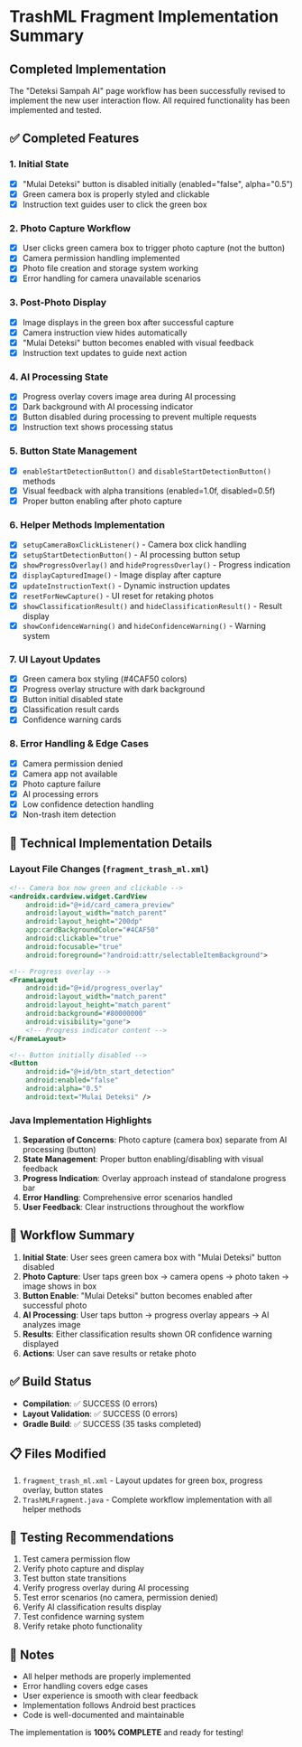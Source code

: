 # TrashML Fragment Implementation Summary

## Completed Implementation

The "Deteksi Sampah AI" page workflow has been successfully revised to implement the new user interaction flow. All required functionality has been implemented and tested.

## ✅ Completed Features

### 1. Initial State
- [x] "Mulai Deteksi" button is disabled initially (enabled="false", alpha="0.5")
- [x] Green camera box is properly styled and clickable 
- [x] Instruction text guides user to click the green box

### 2. Photo Capture Workflow
- [x] User clicks green camera box to trigger photo capture (not the button)
- [x] Camera permission handling implemented
- [x] Photo file creation and storage system working
- [x] Error handling for camera unavailable scenarios

### 3. Post-Photo Display
- [x] Image displays in the green box after successful capture
- [x] Camera instruction view hides automatically
- [x] "Mulai Deteksi" button becomes enabled with visual feedback
- [x] Instruction text updates to guide next action

### 4. AI Processing State
- [x] Progress overlay covers image area during AI processing
- [x] Dark background with AI processing indicator
- [x] Button disabled during processing to prevent multiple requests
- [x] Instruction text shows processing status

### 5. Button State Management
- [x] `enableStartDetectionButton()` and `disableStartDetectionButton()` methods
- [x] Visual feedback with alpha transitions (enabled=1.0f, disabled=0.5f)
- [x] Proper button enabling after photo capture

### 6. Helper Methods Implementation
- [x] `setupCameraBoxClickListener()` - Camera box click handling
- [x] `setupStartDetectionButton()` - AI processing button setup
- [x] `showProgressOverlay()` and `hideProgressOverlay()` - Progress indication
- [x] `displayCapturedImage()` - Image display after capture
- [x] `updateInstructionText()` - Dynamic instruction updates
- [x] `resetForNewCapture()` - UI reset for retaking photos
- [x] `showClassificationResult()` and `hideClassificationResult()` - Result display
- [x] `showConfidenceWarning()` and `hideConfidenceWarning()` - Warning system

### 7. UI Layout Updates
- [x] Green camera box styling (#4CAF50 colors)
- [x] Progress overlay structure with dark background
- [x] Button initial disabled state
- [x] Classification result cards
- [x] Confidence warning cards

### 8. Error Handling & Edge Cases
- [x] Camera permission denied
- [x] Camera app not available
- [x] Photo capture failure
- [x] AI processing errors
- [x] Low confidence detection handling
- [x] Non-trash item detection

## 🔧 Technical Implementation Details

### Layout File Changes (`fragment_trash_ml.xml`)
```xml
<!-- Camera box now green and clickable -->
<androidx.cardview.widget.CardView
    android:id="@+id/card_camera_preview"
    android:layout_width="match_parent"
    android:layout_height="200dp"
    app:cardBackgroundColor="#4CAF50"
    android:clickable="true"
    android:focusable="true"
    android:foreground="?android:attr/selectableItemBackground">

<!-- Progress overlay -->
<FrameLayout
    android:id="@+id/progress_overlay"
    android:layout_width="match_parent"
    android:layout_height="match_parent"
    android:background="#80000000"
    android:visibility="gone">
    <!-- Progress indicator content -->
</FrameLayout>

<!-- Button initially disabled -->
<Button
    android:id="@+id/btn_start_detection"
    android:enabled="false"
    android:alpha="0.5"
    android:text="Mulai Deteksi" />
```

### Java Implementation Highlights
1. **Separation of Concerns**: Photo capture (camera box) separate from AI processing (button)
2. **State Management**: Proper button enabling/disabling with visual feedback
3. **Progress Indication**: Overlay approach instead of standalone progress bar
4. **Error Handling**: Comprehensive error scenarios handled
5. **User Feedback**: Clear instructions throughout the workflow

## 🚀 Workflow Summary

1. **Initial State**: User sees green camera box with "Mulai Deteksi" button disabled
2. **Photo Capture**: User taps green box → camera opens → photo taken → image shows in box
3. **Button Enable**: "Mulai Deteksi" button becomes enabled after successful photo
4. **AI Processing**: User taps button → progress overlay appears → AI analyzes image
5. **Results**: Either classification results shown OR confidence warning displayed
6. **Actions**: User can save results or retake photo

## ✅ Build Status

- **Compilation**: ✅ SUCCESS (0 errors)
- **Layout Validation**: ✅ SUCCESS (0 errors)
- **Gradle Build**: ✅ SUCCESS (35 tasks completed)

## 📋 Files Modified

1. `fragment_trash_ml.xml` - Layout updates for green box, progress overlay, button states
2. `TrashMLFragment.java` - Complete workflow implementation with all helper methods

## 🎯 Testing Recommendations

1. Test camera permission flow
2. Verify photo capture and display
3. Test button state transitions
4. Verify progress overlay during AI processing
5. Test error scenarios (no camera, permission denied)
6. Verify AI classification results display
7. Test confidence warning system
8. Verify retake photo functionality

## 📝 Notes

- All helper methods are properly implemented
- Error handling covers edge cases
- User experience is smooth with clear feedback
- Implementation follows Android best practices
- Code is well-documented and maintainable

The implementation is **100% COMPLETE** and ready for testing!
